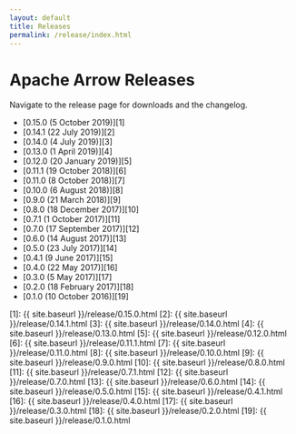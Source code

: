 ```yaml
---
layout: default
title: Releases
permalink: /release/index.html
---
```

<!--
{% comment %}
Licensed to the Apache Software Foundation (ASF) under one or more
contributor license agreements.  See the NOTICE file distributed with
this work for additional information regarding copyright ownership.
The ASF licenses this file to you under the Apache License, Version 2.0
(the "License"); you may not use this file except in compliance with
the License.  You may obtain a copy of the License at

http://www.apache.org/licenses/LICENSE-2.0

Unless required by applicable law or agreed to in writing, software
distributed under the License is distributed on an "AS IS" BASIS,
WITHOUT WARRANTIES OR CONDITIONS OF ANY KIND, either express or implied.
See the License for the specific language governing permissions and
limitations under the License.
{% endcomment %}
-->

# Apache Arrow Releases

Navigate to the release page for downloads and the changelog.

* [0.15.0 (5 October 2019)][1]
* [0.14.1 (22 July 2019)][2]
* [0.14.0 (4 July 2019)][3]
* [0.13.0 (1 April 2019)][4]
* [0.12.0 (20 January 2019)][5]
* [0.11.1 (19 October 2018)][6]
* [0.11.0 (8 October 2018)][7]
* [0.10.0 (6 August 2018)][8]
* [0.9.0 (21 March 2018)][9]
* [0.8.0 (18 December 2017)][10]
* [0.7.1 (1 October 2017)][11]
* [0.7.0 (17 September 2017)][12]
* [0.6.0 (14 August 2017)][13]
* [0.5.0 (23 July 2017)][14]
* [0.4.1 (9 June 2017)][15]
* [0.4.0 (22 May 2017)][16]
* [0.3.0 (5 May 2017)][17]
* [0.2.0 (18 February 2017)][18]
* [0.1.0 (10 October 2016)][19]

[1]: {{ site.baseurl }}/release/0.15.0.html
[2]: {{ site.baseurl }}/release/0.14.1.html
[3]: {{ site.baseurl }}/release/0.14.0.html
[4]: {{ site.baseurl }}/release/0.13.0.html
[5]: {{ site.baseurl }}/release/0.12.0.html
[6]: {{ site.baseurl }}/release/0.11.1.html
[7]: {{ site.baseurl }}/release/0.11.0.html
[8]: {{ site.baseurl }}/release/0.10.0.html
[9]: {{ site.baseurl }}/release/0.9.0.html
[10]: {{ site.baseurl }}/release/0.8.0.html
[11]: {{ site.baseurl }}/release/0.7.1.html
[12]: {{ site.baseurl }}/release/0.7.0.html
[13]: {{ site.baseurl }}/release/0.6.0.html
[14]: {{ site.baseurl }}/release/0.5.0.html
[15]: {{ site.baseurl }}/release/0.4.1.html
[16]: {{ site.baseurl }}/release/0.4.0.html
[17]: {{ site.baseurl }}/release/0.3.0.html
[18]: {{ site.baseurl }}/release/0.2.0.html
[19]: {{ site.baseurl }}/release/0.1.0.html
